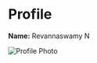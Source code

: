 # Profile
**Name:** Revannaswamy N

![Profile Photo](https://avatars.githubusercontent.com/u/46173367?v=4)

